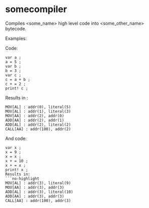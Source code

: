 somecompiler
============

Compiles &lt;some_name> high level code into &lt;some_other_name> bytecode.

Examples:

Code:
```no-highlight
var a ;
a = 5 ;
var b ;
b = 3 ;
var c ;
c = a + b ;
c + = 2 ; 
print! c ;
```
Results in :
```no-highlight
MOV[AL] : addr(0), literal(5)
MOV[AL] : addr(1), literal(3)
MOV[AA] : addr(2), addr(0)
ADD[AA] : addr(2), addr(1)
ADD[AL] : addr(2), literal(2)
CALL[AA] : addr(100), addr(2)
```


And code:
```no-highlight
var x ; 
x = 9 ; 
x = x ; 
x + = 10 ; 
x + = x ; 
print! x ;
Results in:
```no-highlight
MOV[AL] : addr(3), literal(9)
MOV[AA] : addr(3), addr(3)
ADD[AL] : addr(3), literal(10)
ADD[AA] : addr(3), addr(3)
CALL[AA] : addr(100), addr(3)
```